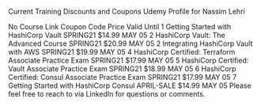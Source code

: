 Current Training Discounts and Coupons
Udemy Profile for Nassim Lehri

No	Course Link	Coupon Code	Price	Valid Until
1	Getting Started with HashiCorp Vault	SPRING21	$14.99	MAY 05
2	HashiCorp Vault: The Advanced Course	SPRING21	$20.99	MAY 05
2	Integrating HashiCorp Vault with AWS	SPRING21	$19.99	MAY 05
4	HashiCorp Certified: Terraform Associate Practice Exam	SPRING21	$17.99	MAY 05
5	HashiCorp Certified: Vault Associate Practice Exam	SPRING21	$18.99	MAY 05
6	HashiCorp Certified: Consul Associate Practice Exam	SPRING21	$17.99	MAY 05
7	Getting Started with HashiCorp Consul	APRIL-SALE	$14.99	MAY 05
Please feel free to reach to via LinkedIn for questions or comments.
